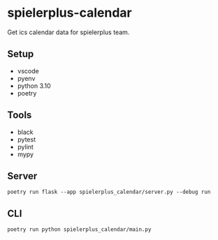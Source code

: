 # spielerplus-calendar

Get ics calendar data for spielerplus team.

## Setup

* vscode
* pyenv
* python 3.10
* poetry

## Tools

* black
* pytest
* pylint
* mypy

## Server

`poetry run flask --app spielerplus_calendar/server.py --debug run`

## CLI

`poetry run python spielerplus_calendar/main.py`
